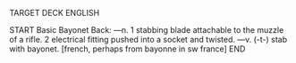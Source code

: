 TARGET DECK
ENGLISH

START
Basic
Bayonet
Back: —n. 1 stabbing blade attachable to the muzzle of a rifle. 2 electrical fitting pushed into a socket and twisted. —v. (-t-) stab with bayonet. [french, perhaps from bayonne in sw france]
END
